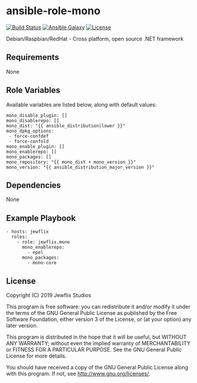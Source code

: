# ansible-role-mono

[![Build Status](https://travis-ci.org/jewflix/ansible-role-mono.svg?branch=master)](https://travis-ci.org/jewflix/ansible-role-mono)
[![Ansible Galaxy](https://img.shields.io/badge/ansible--galaxy-mono-blue.svg?style=flat)](https://galaxy.ansible.com/jewflix/mono)
[![License](https://img.shields.io/badge/license-GPLv3-brightgreen.svg?style=flat)](COPYING)

Debian/Raspbian/RedHat - Cross platform, open source .NET framework

## Requirements

None

## Role Variables

Available variables are listed below, along with default values:

    mono_disable_plugin: []
    mono_disablerepo: []
    mono_dist: "{{ ansible_distribution|lower }}"
    mono_dpkg_options: 
     - force-confdef
     - force-confold
    mono_enable_plugin: []
    mono_enablerepo: []
    mono_packages: []
    mono_repository: "{{ mono_dist + mono_version }}"
    mono_version: "{{ ansible_distribution_major_version }}"

## Dependencies

None

## Example Playbook

    - hosts: jewflix
      roles:
        - role: jewflix.mono
          mono_enablerepo:
            - epel
          mono_packages:
            - mono-core

## License

Copyright (C) 2019 Jewflix Studios

This program is free software: you can redistribute it and/or modify
it under the terms of the GNU General Public License as published by
the Free Software Foundation, either version 3 of the License, or
(at your option) any later version.

This program is distributed in the hope that it will be useful,
but WITHOUT ANY WARRANTY; without even the implied warranty of
MERCHANTABILITY or FITNESS FOR A PARTICULAR PURPOSE. See the
GNU General Public License for more details.

You should have received a copy of the GNU General Public License
along with this program. If not, see <http://www.gnu.org/licenses/>.
